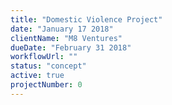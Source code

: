 ```yaml
---
title: "Domestic Violence Project"
date: "January 17 2018"
clientName: "M8 Ventures"
dueDate: "February 31 2018"
workflowUrl: ""
status: "concept"
active: true
projectNumber: 0
---
```

